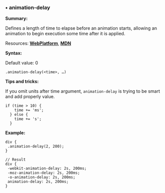 ### <a name="animation-delay"></a> &#8226; animation-delay
**Summary:**

Defines a length of time to elapse before an animation starts, allowing an animation to begin execution some time after it is applied.

Resources: **[WebPlatform](http://docs.webplatform.org/wiki/css/properties/animation-delay)**, **[MDN](https://developer.mozilla.org/en-US/docs/Web/CSS/animation-delay)**

**Syntax:**

Default value: 0

    .animation-delay(<time>, …)
  
**Tips and tricks:**

If you omit units after time argument, `animation-delay` is trying to be smart and add properly value.

    if (time > 10) {
        time += 'ms';
      } else {
        time += 's';
      }

**Example:**

    div {
     .animation-delay(2, 200);
    }
    
    // Result
    div {
     -webkit-animation-delay: 2s, 200ms;
     -moz-animation-delay: 2s, 200ms;
     -o-animation-delay: 2s, 200ms;
     animation-delay: 2s, 200ms;
    }



